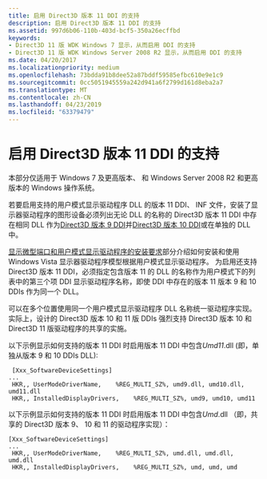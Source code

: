 ```yaml
---
title: 启用 Direct3D 版本 11 DDI 的支持
description: 启用 Direct3D 版本 11 DDI 的支持
ms.assetid: 997d6b06-110b-403d-bcf5-350a26ecffbd
keywords:
- Direct3D 11 版 WDK Windows 7 显示，从而启用 DDI 的支持
- Direct3D 11 版 WDK Windows Server 2008 R2 显示，从而启用 DDI 的支持
ms.date: 04/20/2017
ms.localizationpriority: medium
ms.openlocfilehash: 73bdda91b8dee52a87bddf59585efbc610e9e1c9
ms.sourcegitcommit: 0cc5051945559a242d941a6f2799d161d8eba2a7
ms.translationtype: MT
ms.contentlocale: zh-CN
ms.lasthandoff: 04/23/2019
ms.locfileid: "63379479"
---
```

# <a name="enabling-support-for-the-direct3d-version-11-ddi"></a>启用 Direct3D 版本 11 DDI 的支持


本部分仅适用于 Windows 7 及更高版本、 和 Windows Server 2008 R2 和更高版本的 Windows 操作系统。

若要启用支持的用户模式显示驱动程序 DLL 的版本 11 DDI、 INF 文件，安装了显示器驱动程序的图形设备必须列出无论 DLL 的名称的 Direct3D 版本 11 DDI 中存在相同 DLL 作为[Direct3D 版本 9 DDI](https://msdn.microsoft.com/library/windows/hardware/ff552927)并[Direct3D 版本 10 DDI](https://msdn.microsoft.com/library/windows/hardware/ff552909)或在单独的 DLL 中。

[显示微型端口和用户模式显示驱动程序的安装要求](installing-display-miniport-and-user-mode-display-drivers.md)部分介绍如何安装和使用 Windows Vista 显示器驱动程序模型根据用户模式显示驱动程序。 为启用还支持 Direct3D 版本 11 DDI，必须指定包含版本 11 的 DLL 的名称作为用户模式下的列表中的第三个项 DDI 显示驱动程序名称，即使 DDI 中存在的版本 11 版本 9 和 10 DDIs 作为同一个 DLL。

可以在多个位置使用同一个用户模式显示驱动程序 DLL 名称统一驱动程序实现。 实际上，设计的 Direct3D 版本 10 和 11 版 DDIs 强烈支持 Direct3D 版本 10 和 Direct3D 11 版驱动程序的共享的实施。

以下示例显示如何支持的版本 11 DDI 时启用版本 11 DDI 中包含*Umd11*.dll (即，单独从版本 9 和 10 DDIs DLL):

```inf
 [Xxx_SoftwareDeviceSettings]
...
 HKR,, UserModeDriverName,    %REG_MULTI_SZ%, umd9.dll, umd10.dll,  umd11.dll
 HKR,, InstalledDisplayDrivers,    %REG_MULTI_SZ%, umd9, umd10, umd11 
```

以下示例显示如何支持的版本 11 DDI 时启用版本 11 DDI 中包含*Umd*.dll （即，共享的 Direct3D 版本 9、 10 和 11 的驱动程序实现）：

```inf
[Xxx_SoftwareDeviceSettings]
...
 HKR,, UserModeDriverName,    %REG_MULTI_SZ%, umd.dll, umd.dll, umd.dll
 HKR,, InstalledDisplayDrivers,    %REG_MULTI_SZ%, umd, umd, umd 
```

 

 





